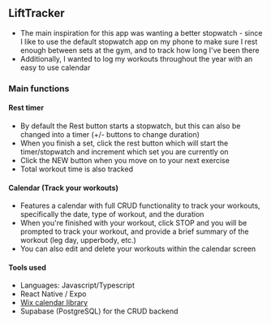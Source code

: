 ## LiftTracker
- The main inspiration for this app was wanting a better stopwatch - since I like to use the default stopwatch app on my phone to make sure I rest enough between sets at the gym, and to track how long I've been there
- Additionally, I wanted to log my workouts throughout the year with an easy to use calendar
### Main functions
#### Rest timer 

- By default the Rest button starts a stopwatch, but this can also be changed into a timer (+/- buttons to change duration)
- When you finish a set, click the rest button which will start the timer/stopwatch and increment which set you are currently on
- Click the NEW button when you move on to your next exercise 
- Total workout time is also tracked
#### Calendar (Track your workouts)
- Features a calendar with full CRUD functionality to track your workouts, specifically the date, type of workout, and the duration
- When you're finished with your workout, click STOP and you will be prompted to track your workout, and provide a brief summary of the workout (leg day, upperbody, etc.)
- You can also edit and delete your workouts within the calendar screen

#### Tools used
- Languages: Javascript/Typescript
- React Native / Expo
- [Wix calendar library](https://github.com/wix/react-native-calendars)
- Supabase (PostgreSQL) for the CRUD backend


